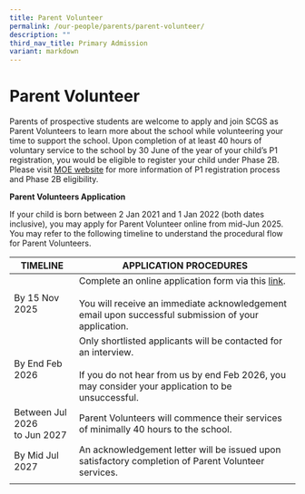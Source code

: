 ```yaml
---
title: Parent Volunteer
permalink: /our-people/parents/parent-volunteer/
description: ""
third_nav_title: Primary Admission
variant: markdown
---
```

# **Parent Volunteer**

Parents of prospective students are welcome to apply and join SCGS as Parent Volunteers to learn more about the school while volunteering your time to support the school. Upon completion of at least 40 hours of voluntary service to the school by 30 June of the year of your child’s P1 registration, you would be eligible to register your child under Phase 2B. Please visit [MOE website](https://www.moe.gov.sg/primary/p1-registration/registration-phases-key-dates?pt=2B) for more information of P1 registration process and Phase 2B eligibility.

**Parent Volunteers Application**

If your child is born between 2 Jan 2021 and 1 Jan 2022 (both dates inclusive), you may apply for Parent Volunteer online from mid-Jun 2025.  You may refer to the following timeline to understand the procedural flow for Parent Volunteers.

| TIMELINE 	| APPLICATION PROCEDURES 	|
|---	|---	|
| By 15 Nov 2025 	| Complete an online application form via this [link](https://form.gov.sg/67ad859f6e2262c858291d68).  <br><br>You will receive an immediate acknowledgement email upon successful submission of your application.  | 
| By End Feb 2026 	| Only shortlisted applicants will be contacted for an interview.<br><br>If you do not hear from us by end Feb 2026, you may consider your application to be unsuccessful.  	|
| Between Jul 2026<br>to Jun 2027 	| Parent Volunteers will commence their services of minimally 40 hours to the school. 	|
| By Mid Jul 2027 	| An acknowledgement letter will be issued upon satisfactory completion of Parent Volunteer services. 	|
|  	|  	|